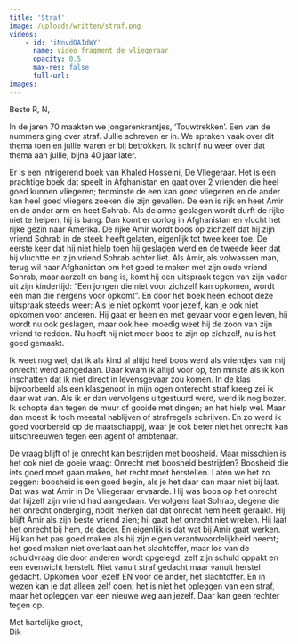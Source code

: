 ```yaml
---
title: 'Straf'
image: /uploads/written/straf.png
videos:
    - id: 'iNnvdOAIdWY'
      name: video fragment de vliegeraar
      opacity: 0.5
      max-res: false
      full-url: 
images:
---
```


Beste R, N,

In de jaren 70 maakten we jongerenkrantjes, ‘Touwtrekken’.  Een van de nummers ging over straf. Jullie schreven er in. We spraken vaak over dit thema toen en jullie waren er bij betrokken.
Ik schrijf nu weer over dat thema aan jullie, bijna 40 jaar later.

Er is een intrigerend boek van Khaled Hosseini, De Vliegeraar. Het is een prachtige boek dat speelt in Afghanistan en gaat over 2 vrienden die heel goed kunnen vliegeren; tenminste de een kan goed vliegeren en de ander kan heel goed vliegers zoeken die zijn gevallen. De een is rijk en heet Amir en de ander arm en heet Sohrab. Als de arme geslagen wordt durft de rijke niet te helpen, hij is bang. Dan komt er oorlog in Afghanistan en vlucht het rijke gezin naar Amerika. De rijke Amir wordt boos op zichzelf dat hij zijn vriend Sohrab in de steek heeft gelaten, eigenlijk tot twee keer toe. De eerste keer dat hij niet hielp toen hij geslagen werd en de tweede keer dat hij vluchtte en zijn vriend Sohrab achter liet. Als Amir, als volwassen man, terug wil naar Afghanistan om het goed te maken met zijn oude vriend Sohrab, maar aarzelt en bang is, komt hij een uitspraak tegen van zijn vader uit zijn kindertijd: “Een jongen die niet voor zichzelf kan opkomen, wordt een man die nergens voor opkomt”. En door het boek heen echoot deze uitspraak steeds weer: Als je niet opkomt voor jezelf, kan je ook niet opkomen voor anderen. 
Hij gaat er heen en met gevaar voor eigen leven, hij wordt nu ook geslagen, maar ook heel moedig weet hij de zoon van zijn vriend te redden. Nu hoeft hij niet meer boos te zijn op zichzelf, nu is het goed gemaakt.

Ik weet nog wel, dat ik als kind al altijd heel boos werd als vriendjes van mij onrecht werd aangedaan. Daar kwam ik altijd voor op, ten minste als ik kon inschatten dat ik niet direct in levensgevaar zou komen. In de klas bijvoorbeeld als een klasgenoot in mijn ogen onterecht straf kreeg zei ik daar wat van. Als ik er dan vervolgens uitgestuurd werd, werd ik nog bozer. Ik schopte dan tegen de muur of gooide met dingen; en het hielp wel. Maar dan moest ik toch meestal nablijven of strafregels schrijven. En zo werd ik goed voorbereid op de maatschappij, waar je ook beter niet het onrecht kan uitschreeuwen tegen een agent of ambtenaar.

De vraag blijft of je onrecht kan bestrijden met boosheid. Maar misschien is het ook niet de goeie vraag: Onrecht met boosheid bestrijden? Boosheid die iets goed moet gaan maken, het recht moet herstellen. Laten we het zo zeggen: boosheid is een goed begin, als je het daar dan maar niet bij laat. Dat was wat Amir in De Vliegeraar ervaarde. Hij was boos op het onrecht dat hijzelf zijn vriend had aangedaan. Vervolgens laat Sohrab, degene die het onrecht onderging, nooit merken dat dat onrecht hem heeft geraakt. Hij blijft Amir als zijn beste vriend zien; hij gaat het onrecht niet wreken. Hij laat het onrecht bij hem, de dader. En eigenlijk is dát wat bij Amir gaat werken. Hij kan het pas goed maken als hij zijn eigen verantwoordelijkheid neemt; het goed maken niet overlaat aan het slachtoffer, maar los van de schuldvraag die door anderen wordt opgelegd, zelf zijn schuld oppakt en een evenwicht herstelt. Niet vanuit straf gedacht maar vanuit herstel gedacht. Opkomen voor jezelf EN voor de ander, het slachtoffer. En in wezen kan je dat alleen zelf doen; het is niet het opleggen van een straf, maar het opleggen van een nieuwe weg aan jezelf. Daar kan geen rechter tegen op. 

Met hartelijke groet, <br/>
Dik

